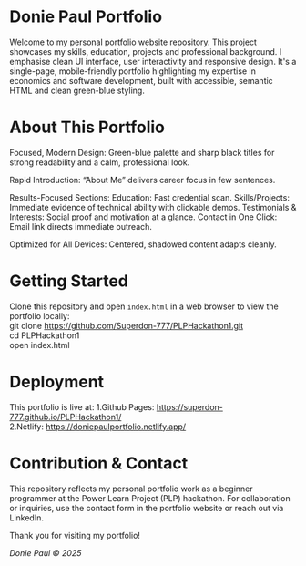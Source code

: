 # Donie Paul Portfolio
Welcome to my personal portfolio website repository. This project showcases my skills, education, projects and professional background. I emphasise clean UI interface, user interactivity and responsive design. It's a single-page, mobile-friendly portfolio highlighting my expertise in economics and software development, built with accessible, semantic HTML and clean green-blue styling.

# About This Portfolio
Focused, Modern Design: Green-blue palette and sharp black titles for strong readability and a calm, professional look.

Rapid Introduction: “About Me” delivers career focus in few sentences.

Results-Focused Sections:
Education: Fast credential scan.
Skills/Projects: Immediate evidence of technical ability with clickable demos.
Testimonials & Interests: Social proof and motivation at a glance.
Contact in One Click: Email link directs immediate outreach.

Optimized for All Devices: Centered, shadowed content adapts cleanly.

# Getting Started
Clone this repository and open `index.html` in a web browser to view the portfolio locally:  
git clone https://github.com/Superdon-777/PLPHackathon1.git  
cd PLPHackathon1  
open index.html

# Deployment
This portfolio is live at:
1.Github Pages: https://superdon-777.github.io/PLPHackathon1/  
2.Netlify: https://doniepaulportfolio.netlify.app/

# Contribution & Contact
This repository reflects my personal portfolio work as a beginner programmer at the Power Learn Project (PLP) hackathon.
For collaboration or inquiries, use the contact form in the portfolio website or reach out via LinkedIn.

Thank you for visiting my portfolio!

*Donie Paul © 2025*


